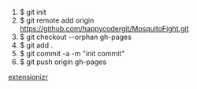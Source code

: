 
1. $ git init
2. $ git remote add origin https://github.com/happycodergit/MosquitoFight.git
3. $ git checkout --orphan gh-pages
4. $ git add .
5. $ git commit -a -m "init commit"
6. $ git push origin gh-pages

[extensionizr](https://extensionizr.com/!#{"modules":["hidden-mode","with-bg","with-persistent-bg","no-options","no-override"],"boolean_perms":[],"match_ptrns":[]})